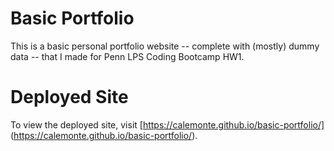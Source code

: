 # Basic Portfolio
This is a basic personal portfolio website -- complete with (mostly) dummy data -- that I made for Penn LPS Coding Bootcamp HW1.

# Deployed Site
To view the deployed site, visit [https://calemonte.github.io/basic-portfolio/] (https://calemonte.github.io/basic-portfolio/).
